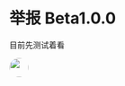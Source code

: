 <style type="text/css" media="screen">
.round_icon{
  width: 34px;
  height: 34px;
  display: flex;
  border-radius: 50%;
  align-items: center;
  justify-content: center;
  overflow: hidden;
}
</style>


# 举报 Beta1.0.0

目前先测试着看

<img src="https://i2.hdslb.com/bfs/face/7899638a48e4b906a5e435552c02548fc31b3318.jpg" class="round_icon"  alt="">

